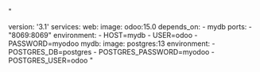 
"

version: '3.1'
services:
  web:
    image: odoo:15.0
    depends_on:
    - mydb 
    ports:
    - "8069:8069"
    environment:
    - HOST=mydb
    - USER=odoo
    - PASSWORD=myodoo
  mydb:
    image: postgres:13
    environment:
    - POSTGRES_DB=postgres
    - POSTGRES_PASSWORD=myodoo
    - POSTGRES_USER=odoo
"
